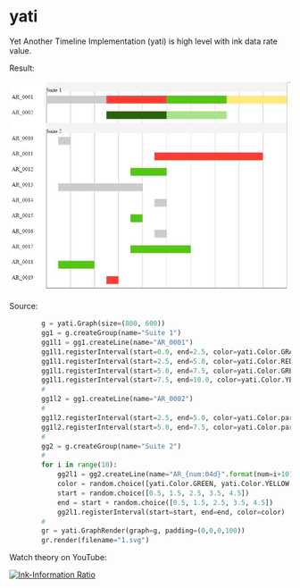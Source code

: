 # yati

Yet Another Timeline Implementation (yati) is high level with ink data rate value.

Result:

![](https://github.com/vit1251/yati/blob/master/example_01.jpg)

Source:

```python
        g = yati.Graph(size=(800, 600))
        gg1 = g.createGroup(name="Suite 1")
        gg1l1 = gg1.createLine(name="AR_0001")
        gg1l1.registerInterval(start=0.0, end=2.5, color=yati.Color.GRAY)
        gg1l1.registerInterval(start=2.5, end=5.0, color=yati.Color.RED)
        gg1l1.registerInterval(start=5.0, end=7.5, color=yati.Color.GREEN)
        gg1l1.registerInterval(start=7.5, end=10.0, color=yati.Color.YELLOW)
        #
        gg1l2 = gg1.createLine(name="AR_0002")
        #
        gg1l2.registerInterval(start=2.5, end=5.0, color=yati.Color.parse(yati.Color.GREEN).createDark(50))
        gg1l2.registerInterval(start=5.0, end=7.5, color=yati.Color.parse(yati.Color.GREEN).createLight(50))
        #
        gg2 = g.createGroup(name="Suite 2")
        #
        for i in range(10):
            gg2l1 = gg2.createLine(name="AR_{num:04d}".format(num=i+10))
            color = random.choice([yati.Color.GREEN, yati.Color.YELLOW, yati.Color.GRAY, yati.Color.ORANGE, yati.Color.RED])
            start = random.choice([0.5, 1.5, 2.5, 3.5, 4.5])
            end = start + random.choice([0.5, 1.5, 2.5, 3.5, 4.5])
            gg2l1.registerInterval(start=start, end=end, color=color)
        #
        gr = yati.GraphRender(graph=g, padding=(0,0,0,100))
        gr.render(filename="1.svg")
```

Watch theory on YouTube:

[![Ink-Information Ratio](http://img.youtube.com/vi/CJouyPxHb84/0.jpg)](http://www.youtube.com/watch?v=CJouyPxHb84)
